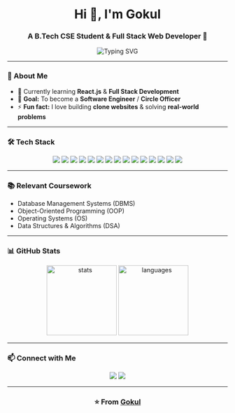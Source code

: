 <h1 align="center">Hi 👋, I'm Gokul</h1>
<h3 align="center">A B.Tech CSE Student & Full Stack Web Developer 🚀</h3>

<p align="center">
  <img src="https://readme-typing-svg.herokuapp.com?size=24&color=36BCF7&center=true&vCenter=true&width=500&lines=Final+Year+CSE+Student;Web+Developer" alt="Typing SVG" />
</p>

---

### 🌱 About Me  
- 🔭 Currently learning **React.js** & **Full Stack Development**  
- 🎯 **Goal:** To become a **Software Engineer** / **Circle Officer**  
- ⚡ **Fun fact:** I love building **clone websites** & solving **real-world problems**  

---

### 🛠 Tech Stack  
<p align="center">
  <img src="https://img.shields.io/badge/C-00599C?style=for-the-badge&logo=c&logoColor=white"/>
  <img src="https://img.shields.io/badge/C++-00599C?style=for-the-badge&logo=c%2B%2B&logoColor=white"/>
  <img src="https://img.shields.io/badge/Java-ED8B00?style=for-the-badge&logo=openjdk&logoColor=white"/>
  <img src="https://img.shields.io/badge/HTML5-E34F26?style=for-the-badge&logo=html5&logoColor=white"/>
  <img src="https://img.shields.io/badge/CSS3-1572B6?style=for-the-badge&logo=css3&logoColor=white"/>
  <img src="https://img.shields.io/badge/TailwindCSS-38B2AC?style=for-the-badge&logo=tailwind-css&logoColor=white"/>
  <img src="https://img.shields.io/badge/React-20232A?style=for-the-badge&logo=react&logoColor=61DAFB"/>
  <img src="https://img.shields.io/badge/Node.js-339933?style=for-the-badge&logo=nodedotjs&logoColor=white"/>
  <img src="https://img.shields.io/badge/MongoDB-4EA94B?style=for-the-badge&logo=mongodb&logoColor=white"/>
  <img src="https://img.shields.io/badge/Bootstrap-563D7C?style=for-the-badge&logo=bootstrap&logoColor=white"/>
  <img src="https://img.shields.io/badge/Git-F05032?style=for-the-badge&logo=git&logoColor=white"/>
  <img src="https://img.shields.io/badge/GitHub-181717?style=for-the-badge&logo=github&logoColor=white"/>
  <img src="https://img.shields.io/badge/VS%20Code-0078D4?style=for-the-badge&logo=visual-studio-code&logoColor=white"/>
  <img src="https://img.shields.io/badge/Figma-F24E1E?style=for-the-badge&logo=figma&logoColor=white"/>
  <img src="https://img.shields.io/badge/Adobe Photoshop-31A8FF?style=for-the-badge&logo=adobe-photoshop&logoColor=white"/>
</p>

---

### 📚 Relevant Coursework  
- Database Management Systems (DBMS)  
- Object-Oriented Programming (OOP)  
- Operating Systems (OS)  
- Data Structures & Algorithms (DSA)  

---

### 📊 GitHub Stats  
<p align="center">
  <img src="https://github-readme-stats.vercel.app/api?username=gokulgari&show_icons=true&theme=radical&cache_seconds=1800" alt="stats" height="160"/>
  <img src="https://github-readme-stats.vercel.app/api/top-langs/?username=gokulgari&layout=compact&theme=radical&cache_seconds=1800" alt="languages" height="160"/>
</p>

---

### 📫 Connect with Me  
<p align="center">
  <a href="https://www.linkedin.com/in/gokulgari/"><img src="https://img.shields.io/badge/LinkedIn-0A66C2?style=for-the-badge&logo=linkedin&logoColor=white"/></a>
  <a href="mailto:gokulgari120@email.com"><img src="https://img.shields.io/badge/Email-D14836?style=for-the-badge&logo=gmail&logoColor=white"/></a>
</p>

---

<h3 align="center">⭐️ From <a href="https://github.com/gokulgari">Gokul</a></h3>
